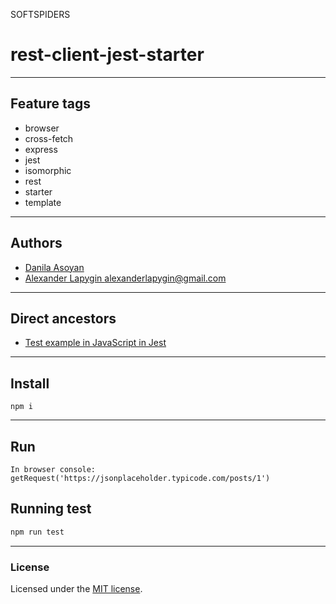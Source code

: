 SOFTSPIDERS

# rest-client-jest-starter

---

## Feature tags

- browser
- cross-fetch
- express
- jest
- isomorphic
- rest
- starter
- template

---

## Authors

- [Danila Asoyan](https://github.com/Danilkashtan)
- [Alexander Lapygin <alexanderlapygin@gmail.com>](https://github.com/AlexanderLapygin)

---

## Direct ancestors
- [Test example in JavaScript in Jest](https://github.com/softspiders/jest)

---

## Install

```
npm i
```

---

## Run

```
In browser console: getRequest('https://jsonplaceholder.typicode.com/posts/1')
```

## Running test

```sh
npm run test
```

---

### License

Licensed under the [MIT license](./LICENSE). 

